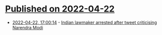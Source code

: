 # [Published on 2022-04-22](index.md)

* [2022-04-22, 17:00:14](https://news.ycombinator.com/item?id=31124419) - [Indian lawmaker arrested after tweet criticising Narendra Modi](https://www.theguardian.com/world/2022/apr/22/indian-lawmaker-arrested-after-tweet-criticising-narendra-modi)
